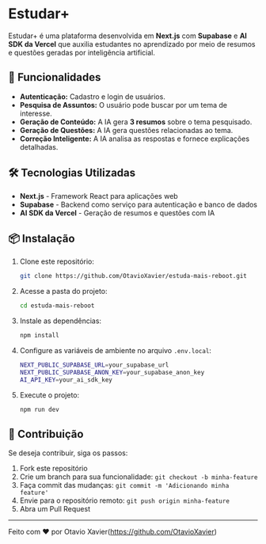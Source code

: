# Estudar+

Estudar+ é uma plataforma desenvolvida em **Next.js** com **Supabase** e **AI SDK da Vercel** que auxilia estudantes no aprendizado por meio de resumos e questões geradas por inteligência artificial.

## 🚀 Funcionalidades

- **Autenticação:** Cadastro e login de usuários.
- **Pesquisa de Assuntos:** O usuário pode buscar por um tema de interesse.
- **Geração de Conteúdo:** A IA gera **3 resumos** sobre o tema pesquisado.
- **Geração de Questões:** A IA gera questões relacionadas ao tema.
- **Correção Inteligente:** A IA analisa as respostas e fornece explicações detalhadas.

## 🛠 Tecnologias Utilizadas

- **Next.js** - Framework React para aplicações web
- **Supabase** - Backend como serviço para autenticação e banco de dados
- **AI SDK da Vercel** - Geração de resumos e questões com IA

## 📦 Instalação

1. Clone este repositório:
   ```sh
   git clone https://github.com/OtavioXavier/estuda-mais-reboot.git
   ```
2. Acesse a pasta do projeto:
   ```sh
   cd estuda-mais-reboot
   ```
3. Instale as dependências:
   ```sh
   npm install
   ```
4. Configure as variáveis de ambiente no arquivo `.env.local`:
   ```sh
   NEXT_PUBLIC_SUPABASE_URL=your_supabase_url
   NEXT_PUBLIC_SUPABASE_ANON_KEY=your_supabase_anon_key
   AI_API_KEY=your_ai_sdk_key
   ```
5. Execute o projeto:
   ```sh
   npm run dev
   ```

## 📌 Contribuição

Se deseja contribuir, siga os passos:
1. Fork este repositório
2. Crie um branch para sua funcionalidade: `git checkout -b minha-feature`
3. Faça commit das mudanças: `git commit -m 'Adicionando minha feature'`
4. Envie para o repositório remoto: `git push origin minha-feature`
5. Abra um Pull Request

---

Feito com ❤️ por Otavio Xavier(https://github.com/OtavioXavier)

